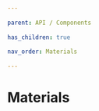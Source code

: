 ```yaml
---
          
parent: API / Components
          
has_children: true
          
nav_order: Materials
          
---
```

          
# Materials